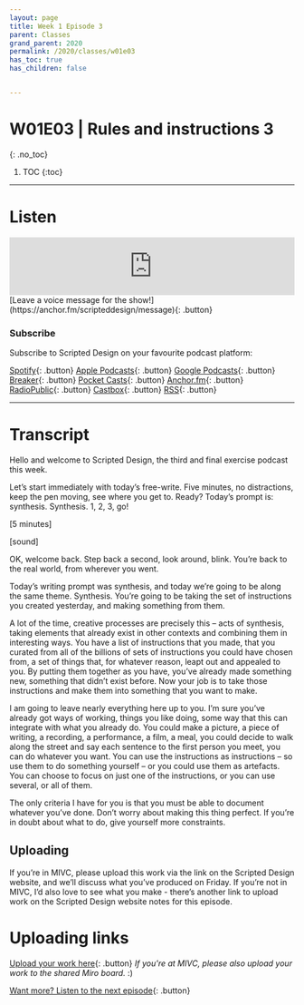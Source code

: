```yaml
---
layout: page
title: Week 1 Episode 3
parent: Classes
grand_parent: 2020
permalink: /2020/classes/w01e03
has_toc: true
has_children: false


---
```

# W01E03 | Rules and instructions 3
{: .no_toc}

1. TOC
{:toc}


---

# Listen


<iframe src="https://anchor.fm/scripteddesign/embed/episodes/S01-W01-E03-Scripted-Design--Week-1-Episode-3-ekbomp" height="102px" width="100%" frameborder="0" scrolling="no"></iframe>

<br>
[Leave a voice message for the show!](https://anchor.fm/scripteddesign/message){: .button}

### Subscribe

Subscribe to Scripted Design on your favourite podcast platform:

[Spotify](https://open.spotify.com/show/3sYD3KyPJXnIHUY2m2uFcy){: .button} [Apple Podcasts](https://podcasts.apple.com/nl/podcast/scripted-design/id1533696064?l=en){: .button} [Google Podcasts](https://www.google.com/podcasts?feed=aHR0cHM6Ly9hbmNob3IuZm0vcy8zN2QzMjZjNC9wb2RjYXN0L3Jzcw==){: .button} [Breaker](https://breaker.audio/scripted-design){: .button} [Pocket Casts](https://pca.st/h40ivs5f){: .button} [Anchor.fm](https://anchor.fm/scripteddesign){: .button} [RadioPublic](https://radiopublic.com/scripted-design-WaxpdP){: .button} [Castbox](https://castbox.fm/channel/Scripted-Design-id3371338){: .button} [RSS](https://anchor.fm/s/37d326c4/podcast/rss){: .button}

---

# Transcript

Hello and welcome to Scripted Design, the third and final exercise podcast this week.

Let’s start immediately with today’s free-write. Five minutes, no distractions, keep the pen moving, see where you get to. Ready? Today’s prompt is: synthesis. Synthesis. 1, 2, 3, go!

[5 minutes]

[sound]

OK, welcome back. Step back a second, look around, blink. You’re back to the real world, from wherever you went.

Today’s writing prompt was synthesis, and today we’re going to be along the same theme. Synthesis. You’re going to be taking the set of instructions you created yesterday, and making something from them.

A lot of the time, creative processes are precisely this – acts of synthesis, taking elements that already exist in other contexts and combining them in interesting ways. You have a list of instructions that you made, that you curated from all of the billions of sets of instructions you could have chosen from, a set of things that, for whatever reason, leapt out and appealed to you. By putting them together as you have, you’ve already made something new, something that didn’t exist before. Now your job is to take those instructions and make them into something that you want to make.

I am going to leave nearly everything here up to you. I’m sure you’ve already got ways of working, things you like doing, some way that this can integrate with what you already do. You could make a picture, a piece of writing, a recording, a performance, a film, a meal, you could decide to walk along the street and say each sentence to the first person you meet, you can do whatever you want. You can use the instructions as instructions – so use them to do something yourself – or you could use them as artefacts. You can choose to focus on just one of the instructions, or you can use several, or all of them.

The only criteria I have for you is that you must be able to document whatever you’ve done. Don’t worry about making this thing perfect. If you’re in doubt about what to do, give yourself more constraints.


## Uploading

If you’re in MIVC, please upload this work via the link on the Scripted Design website, and we’ll discuss what you’ve produced on Friday. If you’re not in MIVC, I’d also love to see what you make - there’s another link to upload work on the Scripted Design website notes for this episode.


# Uploading links

[Upload your work here](https://forms.gle/NnMjV4TJfeFsHMyN6){: .button}
_If you're at MIVC, please also upload your work to the shared Miro board._ :)


[Want more? Listen to the next episode](/2020/classes/w02e01){: .button}
